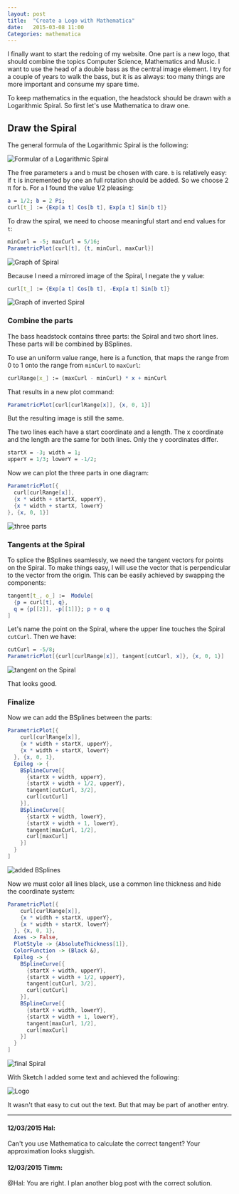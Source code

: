 ```yaml
---
layout: post
title:  "Create a Logo with Mathematica"
date:   2015-03-08 11:00
Categories: mathematica
---
```


I finally want to start the redoing of my website. One part is a new logo, that should combine the topics Computer Science, Mathematics and Music. I want to use the head of a double bass as the central image element. I try for a couple of years to walk the bass, but it is as always: too many things are more important and consume my spare time.

To keep mathematics in the equation, the headstock should be drawn with a Logarithmic Spiral. So first let's use Mathematica to draw one.

## Draw the Spiral

The general formula of the Logarithmic Spiral is the following:

![Formular of a Logarithmic Spiral](/images/mth_curl_formular.png)

The free parameters `a` and `b` must be chosen with care. `b` is relatively easy: if `t` is incremented by one an full rotation should be added. So we choose 2 π for `b`. For `a` I found the value 1/2 pleasing:

````mathematica
a = 1/2; b = 2 Pi;
curl[t_] := {Exp[a t] Cos[b t], Exp[a t] Sin[b t]}
````

To draw the spiral, we need to choose meaningful start and end values for `t`:

````mathematica
minCurl = -5; maxCurl = 5/16;
ParametricPlot[curl[t], {t, minCurl, maxCurl}]
````

![Graph of Spiral](/images/mth_curl_norm.png)

Because I need a mirrored image of the Spiral, I negate the y value:

````mathematica
curl[t_] := {Exp[a t] Cos[b t], -Exp[a t] Sin[b t]}
````

![Graph of inverted Spiral](/images/mth_curl_inv.png)

### Combine the parts

The bass headstock contains three parts: the Spiral and two short lines. These parts will be combined by BSplines.

To use an uniform value range, here is a function, that maps the range from 0 to 1 onto the range from `minCurl` to `maxCurl`:

````mathematica
curlRange[x_] := (maxCurl - minCurl) * x + minCurl
````

That results in a new plot command:

````mathematica
ParametricPlot[curl[curlRange[x]], {x, 0, 1}]
````

But the resulting image is still the same.

The two lines each have a start coordinate and a length. The x coordinate and the length are the same for both lines. Only the y coordinates differ.

````mathematica
startX = -3; width = 1;
upperY = 1/3; lowerY = -1/2;
````

Now we can plot the three parts in one diagram:

````mathematica
ParametricPlot[{
  curl[curlRange[x]],
  {x * width + startX, upperY},
  {x * width + startX, lowerY}
}, {x, 0, 1}]
````

![three parts](/images/mth_curl_parts.png)

### Tangents at the Spiral

To splice the BSplines seamlessly, we need the tangent vectors for points on the Spiral. To make things easy, I will use the vector that is perpendicular to the vector from the origin. This can be easily achieved by swapping the components:

````mathematica
tangent[t_, o_] :=  Module[
  {p = curl[t], q}, 
  q = {p[[2]], -p[[1]]}; p + o q
]
````

Let's name the point on the Spiral, where the upper line touches the Spiral `cutCurl`. Then we have:

````mathematica
cutCurl = -5/8;
ParametricPlot[{curl[curlRange[x]], tangent[cutCurl, x]}, {x, 0, 1}]
````

![tangent on the Spiral](/images/mth_curl_tangent.png)

That looks good.

### Finalize

Now we can add the BSplines between the parts:

````mathematica
ParametricPlot[{
    curl[curlRange[x]],
    {x * width + startX, upperY},
    {x * width + startX, lowerY}
  }, {x, 0, 1},
  Epilog -> {
    BSplineCurve[{
      {startX + width, upperY},
      {startX + width + 1/2, upperY},
      tangent[cutCurl, 3/2],
      curl[cutCurl]
    }],
    BSplineCurve[{
      {startX + width, lowerY},
      {startX + width + 1, lowerY},
      tangent[maxCurl, 1/2],
      curl[maxCurl]
    }]
  }
]
````

![added BSplines](/images/mth_curl_combined.png)

Now we must color all lines black, use a common line thickness and hide the coordinate system:

````mathematica
ParametricPlot[{
    curl[curlRange[x]],
    {x * width + startX, upperY},
    {x * width + startX, lowerY}
  }, {x, 0, 1},
  Axes -> False,
  PlotStyle -> {AbsoluteThickness[1]},
  ColorFunction -> (Black &),
  Epilog -> {
    BSplineCurve[{
      {startX + width, upperY},
      {startX + width + 1/2, upperY},
      tangent[cutCurl, 3/2],
      curl[cutCurl]
    }],
    BSplineCurve[{
      {startX + width, lowerY},
      {startX + width + 1, lowerY},
      tangent[maxCurl, 1/2],
      curl[maxCurl]
    }]
  }
]
````

![final Spiral](/images/mth_curl_final.png)

With Sketch I added some text and achieved the following:

![Logo](/images/mth_curl_icon.png)

It wasn't that easy to cut out the text. But that may be part of another entry.

----

#### 12/03/2015 Hal:

Can't you use Mathematica to calculate the correct tangent? Your approximation looks sluggish.

#### 12/03/2015 Timm:

@Hal: You are right. I plan another blog post with the correct solution.